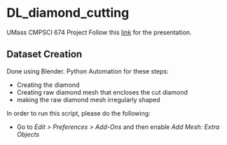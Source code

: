 # DL_diamond_cutting
UMass CMPSCI 674 Project
Follow this [link](https://docs.google.com/presentation/d/1oV5ocpJG5IEbF6Ms_ihx6YWLpn1TNir-kKmlvmJg-x8/edit#slide=id.p) for the presentation. 

## Dataset Creation
Done using Blender. Python Automation for these steps:
- Creating the diamond
- Creating raw diamond mesh that encloses the cut diamond
- making the raw diamond mesh irregularly shaped

In order to run this script, please do the following:
- Go to _Edit > Preferences > Add-Ons_ and then enable _Add Mesh: Extra Objects_
